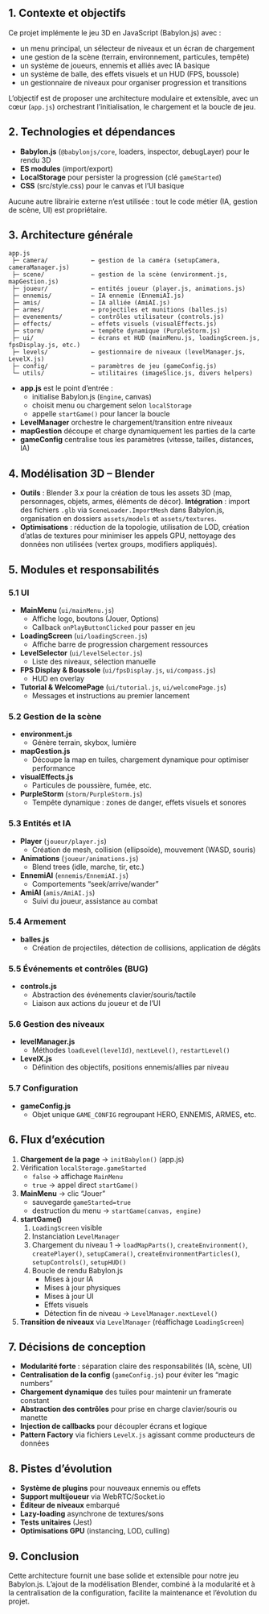 ## 1. Contexte et objectifs

Ce projet implémente le jeu 3D en JavaScript (Babylon.js) avec :  
- un menu principal, un sélecteur de niveaux et un écran de chargement  
- une gestion de la scène (terrain, environnement, particules, tempête)  
- un système de joueurs, ennemis et alliés avec IA basique  
- un système de balle, des effets visuels et un HUD (FPS, boussole)  
- un gestionnaire de niveaux pour organiser progression et transitions  

L’objectif est de proposer une architecture modulaire et extensible, avec un cœur (`app.js`) orchestrant l’initialisation, le chargement et la boucle de jeu.

## 2. Technologies et dépendances

- **Babylon.js** (`@babylonjs/core`, loaders, inspector, debugLayer) pour le rendu 3D  
- **ES modules** (import/export)  
- **LocalStorage** pour persister la progression (clé `gameStarted`)  
- **CSS** (src/style.css) pour le canvas et l’UI basique  

Aucune autre librairie externe n’est utilisée : tout le code métier (IA, gestion de scène, UI) est propriétaire.

## 3. Architecture générale
``` plaintext
app.js
 ├─ camera/            ← gestion de la caméra (setupCamera, cameraManager.js)
 ├─ scene/             ← gestion de la scène (environment.js, mapGestion.js)
 ├─ joueur/            ← entités joueur (player.js, animations.js)
 ├─ ennemis/           ← IA ennemie (EnnemiAI.js)
 ├─ amis/              ← IA alliée (AmiAI.js)
 ├─ armes/             ← projectiles et munitions (balles.js)
 ├─ evenements/        ← contrôles utilisateur (controls.js)
 ├─ effects/           ← effets visuels (visualEffects.js)
 ├─ storm/             ← tempête dynamique (PurpleStorm.js)
 ├─ ui/                ← écrans et HUD (mainMenu.js, loadingScreen.js, fpsDisplay.js, etc.)
 ├─ levels/            ← gestionnaire de niveaux (levelManager.js, LevelX.js)
 ├─ config/            ← paramètres de jeu (gameConfig.js)
 └─ utils/             ← utilitaires (imageSlice.js, divers helpers)
```

- **app.js** est le point d’entrée :  
  - initialise Babylon.js (`Engine`, canvas)  
  - choisit menu ou chargement selon `localStorage`  
  - appelle `startGame()` pour lancer la boucle  
- **LevelManager** orchestre le chargement/transition entre niveaux  
- **mapGestion** découpe et charge dynamiquement les parties de la carte  
- **gameConfig** centralise tous les paramètres (vitesse, tailles, distances, IA)


## 4. Modélisation 3D – Blender

- **Outils** : Blender 3.x pour la création de tous les assets 3D (map, personnages, objets, armes, éléments de décor). 
 **Intégration** : import des fichiers `.glb` via `SceneLoader.ImportMesh` dans Babylon.js, organisation en dossiers `assets/models` et `assets/textures`.  
- **Optimisations** : réduction de la topologie, utilisation de LOD, création d’atlas de textures pour minimiser les appels GPU, 
nettoyage des données non utilisées (vertex groups, modifiers appliqués).  



## 5. Modules et responsabilités

### 5.1 UI

- **MainMenu** (`ui/mainMenu.js`)  
  - Affiche logo, boutons (Jouer, Options)  
  - Callback `onPlayButtonClicked` pour passer en jeu  
- **LoadingScreen** (`ui/loadingScreen.js`)  
  - Affiche barre de progression chargement ressources  
- **LevelSelector** (`ui/levelSelector.js`)  
  - Liste des niveaux, sélection manuelle  
- **FPS Display & Boussole** (`ui/fpsDisplay.js`, `ui/compass.js`)  
  - HUD en overlay  
- **Tutorial & WelcomePage** (`ui/tutorial.js`, `ui/welcomePage.js`)  
  - Messages et instructions au premier lancement


### 5.2 Gestion de la scène

- **environment.js**  
  - Génère terrain, skybox, lumière  
- **mapGestion.js**  
  - Découpe la map en tuiles, chargement dynamique pour optimiser performance  
- **visualEffects.js**  
  - Particules de poussière, fumée, etc.  
- **PurpleStorm** (`storm/PurpleStorm.js`)  
  - Tempête dynamique : zones de danger, effets visuels et sonores


### 5.3 Entités et IA

- **Player** (`joueur/player.js`)  
  - Création de mesh, collision (ellipsoïde), mouvement (WASD, souris)  
- **Animations** (`joueur/animations.js`)  
  - Blend trees (idle, marche, tir, etc.)  
- **EnnemiAI** (`ennemis/EnnemiAI.js`)  
  - Comportements “seek/arrive/wander”  
- **AmiAI** (`amis/AmiAI.js`)  
  - Suivi du joueur, assistance au combat


### 5.4 Armement

- **balles.js**  
  - Création de projectiles, détection de collisions, application de dégâts

### 5.5 Événements et contrôles (BUG)

- **controls.js**  
  - Abstraction des événements clavier/souris/tactile  
  - Liaison aux actions du joueur et de l’UI

### 5.6 Gestion des niveaux

- **levelManager.js**  
  - Méthodes `loadLevel(levelId)`, `nextLevel()`, `restartLevel()`  
- **LevelX.js**  
  - Définition des objectifs, positions ennemis/allies par niveau

### 5.7 Configuration

- **gameConfig.js**  
  - Objet unique `GAME_CONFIG` regroupant HERO, ENNEMIS, ARMES, etc.

## 6. Flux d’exécution

1. **Chargement de la page** → `initBabylon()` (app.js)  
2. Vérification `localStorage.gameStarted`  
   - `false` → affichage `MainMenu`  
   - `true`  → appel direct `startGame()`  
3. **MainMenu** → clic “Jouer”  
   - sauvegarde `gameStarted=true`  
   - destruction du menu → `startGame(canvas, engine)`  
4. **startGame()**  
   1. `LoadingScreen` visible  
   2. Instanciation `LevelManager`  
   3. Chargement du niveau 1 → `loadMapParts()`, `createEnvironment()`, `createPlayer()`, `setupCamera()`, `createEnvironmentParticles()`, `setupControls()`, `setupHUD()`  
   4. Boucle de rendu Babylon.js  
      - Mises à jour IA  
      - Mises à jour physiques  
      - Mises à jour UI  
      - Effets visuels  
      - Détection fin de niveau → `LevelManager.nextLevel()`  
5. **Transition de niveaux** via `LevelManager` (réaffichage `LoadingScreen`)

## 7. Décisions de conception

- **Modularité forte** : séparation claire des responsabilités (IA, scène, UI)  
- **Centralisation de la config** (`gameConfig.js`) pour éviter les “magic numbers”  
- **Chargement dynamique** des tuiles pour maintenir un framerate constant  
- **Abstraction des contrôles** pour prise en charge clavier/souris ou manette  
- **Injection de callbacks** pour découpler écrans et logique  
- **Pattern Factory** via fichiers `LevelX.js` agissant comme producteurs de données

## 8. Pistes d’évolution

- **Système de plugins** pour nouveaux ennemis ou effets  
- **Support multijoueur** via WebRTC/Socket.io  
- **Éditeur de niveaux** embarqué  
- **Lazy-loading** asynchrone de textures/sons  
- **Tests unitaires** (Jest)  
- **Optimisations GPU** (instancing, LOD, culling)

## 9. Conclusion

Cette architecture fournit une base solide et extensible pour notre jeu Babylon.js. L’ajout de la modélisation Blender, combiné à la modularité et à la centralisation de la configuration,
facilite la maintenance et l’évolution du projet. 

